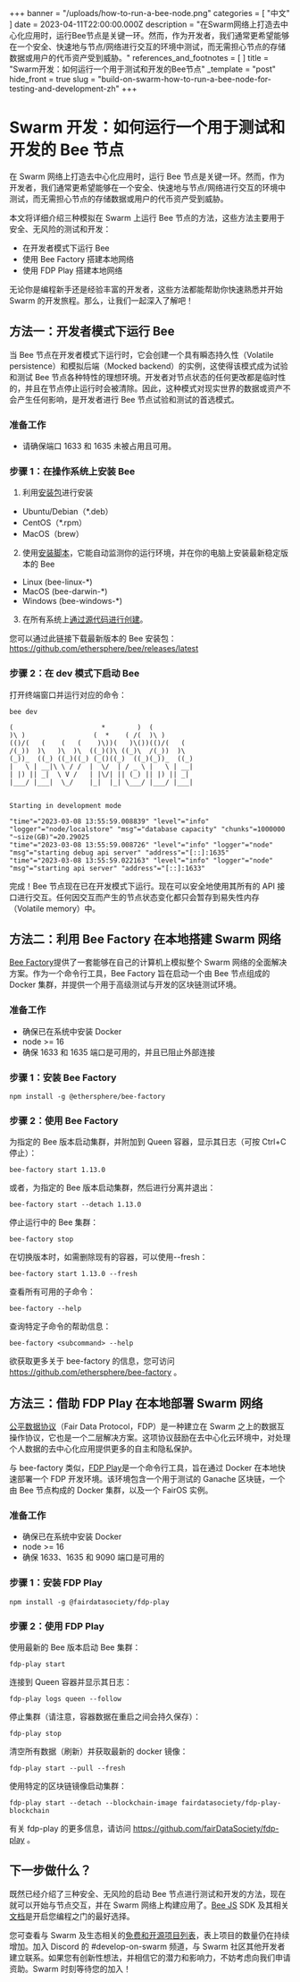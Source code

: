 +++
banner = "/uploads/how-to-run-a-bee-node.png"
categories = [ "中文" ]
date = 2023-04-11T22:00:00.000Z
description = "在Swarm网络上打造去中心化应用时，运行Bee节点是关键一环。然而，作为开发者，我们通常更希望能够在一个安全、快速地与节点/网络进行交互的环境中测试，而无需担心节点的存储数据或用户的代币资产受到威胁。"
references_and_footnotes = [ ]
title = "Swarm开发：如何运行一个用于测试和开发的Bee节点"
_template = "post"
hide_front = true
slug = "build-on-swarm-how-to-run-a-bee-node-for-testing-and-development-zh"
+++

# Swarm 开发：如何运行一个用于测试和开发的 Bee 节点

在 Swarm 网络上打造去中心化应用时，运行 Bee 节点是关键一环。然而，作为开发者，我们通常更希望能够在一个安全、快速地与节点/网络进行交互的环境中测试，而无需担心节点的存储数据或用户的代币资产受到威胁。

本文将详细介绍三种模拟在 Swarm 上运行 Bee 节点的方法，这些方法主要用于安全、无风险的测试和开发：

- 在开发者模式下运行 Bee
- 使用 Bee Factory 搭建本地网络
- 使用 FDP Play 搭建本地网络

无论你是编程新手还是经验丰富的开发者，这些方法都能帮助你快速熟悉并开始 Swarm 的开发旅程。那么，让我们一起深入了解吧！

## 方法一：开发者模式下运行 Bee

当 Bee 节点在开发者模式下运行时，它会创建一个具有瞬态持久性（Volatile persistence）和模拟后端（Mocked backend）的实例，这使得该模式成为试验和测试 Bee 节点各种特性的理想环境。开发者对节点状态的任何更改都是临时性的，并且在节点停止运行时会被清除。因此，这种模式对现实世界的数据或资产不会产生任何影响，是开发者进行 Bee 节点试验和测试的首选模式。

### 准备工作

- 请确保端口 1633 和 1635 未被占用且可用。

### 步骤 1：在操作系统上安装 Bee

1. 利用[安装包](https://docs.ethswarm.org/docs/installation/install)进行安装

- Ubuntu/Debian（\*.deb）
- CentOS（\*.rpm）
- MacOS（brew）

2. 使用[安装脚本](https://docs.ethswarm.org/docs/installation/manual)，它能自动监测你的运行环境，并在你的电脑上安装最新稳定版本的 Bee

- Linux (bee-linux-\*)
- MacOS (bee-darwin-\*)
- Windows (bee-windows-\*)

3. 在所有系统上[通过源代码进行创建](https://docs.ethswarm.org/docs/installation/build-from-source)。

您可以通过此链接下载最新版本的 Bee 安装包：https://github.com/ethersphere/bee/releases/latest

### 步骤 2：在 dev 模式下启动 Bee

打开终端窗口并运行对应的命令：

    bee dev

    (                      *        )  (
    )\ )                 (  *    ( /(  )\ )
    (()/(   (    (   (    )\))(   )\())(()/(   (
    /(_))  )\   )\  )\  ((_)()\ ((_)\  /(_))  )\
    (_))_  ((_) ((_)((_) (_()((_)  ((_)(_))_  ((_)
    |   \ | __|\ \ / /  |  \/  | / _ \ |   \ | __|
    | |) || _|  \ V /   | |\/| || (_) || |) || _|
    |___/ |___|  \_/    |_|  |_| \___/ |___/ |___|


    Starting in development mode

    "time"="2023-03-08 13:55:59.008839" "level"="info" "logger"="node/localstore" "msg"="database capacity" "chunks"=1000000 "~size(GB)"=20.29025
    "time"="2023-03-08 13:55:59.008726" "level"="info" "logger"="node" "msg"="starting debug api server" "address"="[::]:1635"
    "time"="2023-03-08 13:55:59.022163" "level"="info" "logger"="node" "msg"="starting api server" "address"="[::]:1633"

完成！Bee 节点现在已在开发模式下运行。现在可以安全地使用其所有的 API 接口进行交互。任何因交互而产生的节点状态变化都只会暂存到易失性内存（Volatile memory）中。

## 方法二：利用 Bee Factory 在本地搭建 Swarm 网络

[Bee Factory](https://github.com/ethersphere/bee-factory)提供了一套能够在自己的计算机上模拟整个 Swarm 网络的全面解决方案。作为一个命令行工具，Bee Factory 旨在启动一个由 Bee 节点组成的 Docker 集群，并提供一个用于高级测试与开发的区块链测试环境。

### 准备工作

- 确保已在系统中安装 Docker
- node >= 16
- 确保 1633 和 1635 端口是可用的，并且已阻止外部连接

### 步骤 1：安装 Bee Factory

    npm install -g @ethersphere/bee-factory

### 步骤 2：使用 Bee Factory

为指定的 Bee 版本启动集群，并附加到 Queen 容器，显示其日志（可按 Ctrl+C 停止）：

    bee-factory start 1.13.0

或者，为指定的 Bee 版本启动集群，然后进行分离并退出：

    bee-factory start --detach 1.13.0

停止运行中的 Bee 集群：

    bee-factory stop

在切换版本时，如需删除现有的容器，可以使用--fresh：

    bee-factory start 1.13.0 --fresh

查看所有可用的子命令：

    bee-factory --help

查询特定子命令的帮助信息：

    bee-factory <subcommand> --help

欲获取更多关于 bee-factory 的信息，您可访问 https://github.com/ethersphere/bee-factory 。

## 方法三：借助 FDP Play 在本地部署 Swarm 网络

[公平数据协议](https://fdp.fairdatasociety.org/)（Fair Data Protocol，FDP）是一种建立在 Swarm 之上的数据互操作协议，它也是一个二层解决方案。这项协议鼓励在去中心化云环境中，对处理个人数据的去中心化应用提供更多的自主和隐私保护。

与 bee-factory 类似，[FDP Play](https://github.com/fairDataSociety/fdp-play)是一个命令行工具，旨在通过 Docker 在本地快速部署一个 FDP 开发环境。该环境包含一个用于测试的 Ganache 区块链，一个由 Bee 节点构成的 Docker 集群，以及一个 FairOS 实例。

### 准备工作

- 确保已在系统中安装 Docker
- node >= 16
- 确保 1633、1635 和 9090 端口是可用的

### 步骤 1：安装 FDP Play

    npm install -g @fairdatasociety/fdp-play

### 步骤 2：使用 FDP Play

使用最新的 Bee 版本启动 Bee 集群：

    fdp-play start

连接到 Queen 容器并显示其日志：

    fdp-play logs queen --follow

停止集群（请注意，容器数据在重启之间会持久保存）：

    fdp-play stop

清空所有数据（刷新）并获取最新的 docker 镜像：

    fdp-play start --pull --fresh

使用特定的区块链镜像启动集群：

    fdp-play start --detach --blockchain-image fairdatasociety/fdp-play-blockchain

有关 fdp-play 的更多信息，请访问 https://github.com/fairDataSociety/fdp-play 。

## 下一步做什么？

既然已经介绍了三种安全、无风险的启动 Bee 节点进行测试和开发的方法，现在就可以开始与节点交互，并在 Swarm 网络上构建应用了。[Bee JS](https://github.com/ethersphere/bee-js) SDK 及其相关[文档](https://bee-js.ethswarm.org/docs/)是开启您编程之门的最好选择。

您可查看与 Swarm 及生态相关的[免费和开源项目列表](https://github.com/ethersphere/awesome-swarm)，表上项目的数量仍在持续增加。加入 Discord 的 #develop-on-swarm 频道，与 Swarm 社区其他开发者建立联系。如果您有创新性想法，并相信它的潜力和影响力，不妨考虑向我们申请资助。Swarm 时刻等待您的加入！
